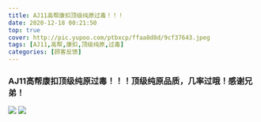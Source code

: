 ```yaml
---
title: AJ11高帮康扣顶级纯原过毒！！！
date: 2020-12-18 00:21:50
top: true
cover: http://pic.yupoo.com/ptbxcp/ffaa8d8d/9cf37643.jpeg
tags: [AJ11,高帮,康扣,顶级纯原,过毒]
categories: [顾客反馈]
---
```


###  AJ11高帮康扣顶级纯原过毒！！！顶级纯原品质，几率过哦！感谢兄弟！
![](http://pic.yupoo.com/ptbxcp/dcffc0b7/13ce652b.jpg)
![](http://pic.yupoo.com/ptbxcp/cfdebc54/3e0b3875.jpg)
